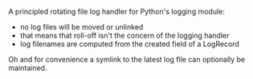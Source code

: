 A principled rotating file log handler for Python's logging module:
- no log files will be moved or unlinked
- that means that roll-off isn't the concern of the logging handler
- log filenames are computed from the created field of a LogRecord

Oh and for convenience a symlink to the latest log file can optionally be maintained.

